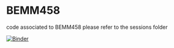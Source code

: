 # BEMM458
code associated to BEMM458
please refer to the sessions folder



[![Binder](https://mybinder.org/badge_logo.svg)](https://mybinder.org/v2/gh/sohamnishan/BEMM45/master)
